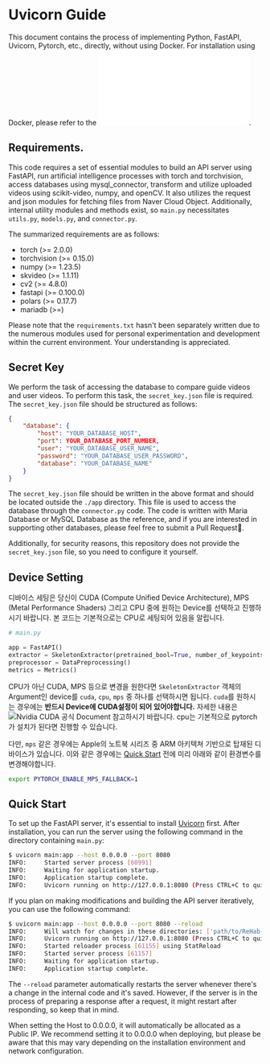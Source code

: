 # Uvicorn Guide

This document contains the process of implementing Python, FastAPI, Uvicorn, Pytorch, etc., directly, without using Docker. For installation using Docker, please refer to the ![Docker Guide](./DOCKER.md).

## Requirements.

This code requires a set of essential modules to build an API server using FastAPI, run artificial intelligence processes with torch and torchvision, access databases using mysql_connector, transform and utilize uploaded videos using scikit-video, numpy, and openCV. It also utilizes the request and json modules for fetching files from Naver Cloud Object. Additionally, internal utility modules and methods exist, so `main.py` necessitates `utils.py`, `models.py`, and `connector.py`.

The summarized requirements are as follows:

- torch (>= 2.0.0)
- torchvision (>= 0.15.0)
- numpy (>= 1.23.5)
- skvideo (>= 1.1.11)
- cv2 (>= 4.8.0)
- fastapi (>= 0.100.0)
- polars (>= 0.17.7)
- mariadb (>=)

Please note that the `requirements.txt` hasn't been separately written due to the numerous modules used for personal experimentation and development within the current environment. Your understanding is appreciated.
## Secret Key

We perform the task of accessing the database to compare guide videos and user videos. To perform this task, the `secret_key.json` file is required. The `secret_key.json` file should be structured as follows:

```json
{
    "database": {
        "host": "YOUR_DATABASE_HOST",
        "port": YOUR_DATABASE_PORT_NUMBER,
        "user": "YOUR_DATABASE_USER_NAME",
        "password": "YOUR_DATABASE_USER_PASSWORD",
        "database": "YOUR_DATABASE_NAME"
    }
}
```

The `secret_key.json` file should be written in the above format and should be located outside the `./app` directory. This file is used to access the database through the `connector.py` code. The code is written with Maria Database or MySQL Database as the reference, and if you are interested in supporting other databases, please feel free to submit a Pull Request🤗.

Additionally, for security reasons, this repository does not provide the `secret_key.json` file, so you need to configure it yourself.

## Device Setting

디바이스 세팅은 당신이 CUDA (Compute Unified Device Architecture), MPS (Metal Performance Shaders) 그리고 CPU 중에 원하는 Device를 선택하고 진행하시기 바랍니다. 본 코드는 기본적으로는 CPU로 세팅되어 있음을 알립니다.

```python
# main.py

app = FastAPI()
extractor = SkeletonExtractor(pretrained_bool=True, number_of_keypoints=17, device='cuda')
preprocessor = DataPreprocessing()
metrics = Metrics()
```

CPU가 아닌 CUDA, MPS 등으로 변경을 원한다면 `SkeletonExtractor` 객체의 Argument인 device를 `cuda`, `cpu`, `mps` 중 하나를 선택하시면 됩니다. `cuda`를 원하시는 경우에는 **반드시 Device에 CUDA설정이 되어 있어야합니다.** 자세한 내용은 ![Nvidia CUDA 공식 Document](https://docs.nvidia.com/cuda/) 참고하시기 바랍니다. cpu는 기본적으로 pytorch가 설치가 된다면 진행할 수 있습니다. 

다만, `mps` 같은 경우에는 Apple의 노트북 시리즈 중 ARM 아키텍쳐 기반으로 탑재된 디바이스가 있습니다. 이와 같은 경우에는 [Quick Start](#quick-start) 전에 미리 아래와 같이 환경변수를 변경해야합니다.

```bash
export PYTORCH_ENABLE_MPS_FALLBACK=1
```


## Quick Start

To set up the FastAPI server, it's essential to install [Uvicorn](https://www.uvicorn.org/) first. After installation, you can run the server using the following command in the directory containing `main.py`:

```bash
$ uvicorn main:app --host 0.0.0.0 --port 8080
INFO:     Started server process [60991]
INFO:     Waiting for application startup.
INFO:     Application startup complete.
INFO:     Uvicorn running on http://127.0.0.1:8080 (Press CTRL+C to quit)
```

If you plan on making modifications and building the API server iteratively, you can use the following command:

```bash
$ uvicorn main:app --host 0.0.0.0 --port 8080 --reload
INFO:     Will watch for changes in these directories: ['path/to/ReHab-ML']
INFO:     Uvicorn running on http://127.0.0.1:8080 (Press CTRL+C to quit)
INFO:     Started reloader process [61155] using StatReload
INFO:     Started server process [61157]
INFO:     Waiting for application startup.
INFO:     Application startup complete.
```

The `--reload` parameter automatically restarts the server whenever there's a change in the internal code and it's saved. However, if the server is in the process of preparing a response after a request, it might restart after responding, so keep that in mind.

When setting the Host to 0.0.0.0, it will automatically be allocated as a Public IP. We recommend setting it to 0.0.0.0 when deploying, but please be aware that this may vary depending on the installation environment and network configuration.